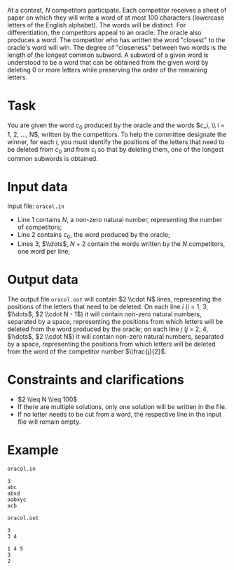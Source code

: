 
At a contest, $N$ competitors participate. Each competitor receives a sheet of paper on which they will write a word of at most $100$ characters (lowercase letters of the English alphabet). The words will be distinct. For differentiation, the competitors appeal to an oracle. The oracle also produces a word. The competitor who has written the word "closest" to the oracle's word will win. The degree of "closeness" between two words is the length of the longest common subword. A subword of a given word is understood to be a word that can be obtained from the given word by deleting 0 or more letters while preserving the order of the remaining letters.

# Task

You are given the word $c_0$ produced by the oracle and the words $c_i, \\ i = 1, 2, ..., N$, written by the competitors. To help the committee designate the winner, for each $i$, you must identify the positions of the letters that need to be deleted from $c_0$ and from $c_i$ so that by deleting them, one of the longest common subwords is obtained.

# Input data

Input file: `oracol.in`

* Line $1$ contains $N$, a non-zero natural number, representing the number of competitors;
* Line $2$ contains $c_0$, the word produced by the oracle;
* Lines $3$, $\\dots$, $N+2$ contain the words written by the $N$ competitors, one word per line;

# Output data

The output file `oracol.out` will contain $2 \\cdot N$ lines, representing the positions of the letters that need to be deleted. On each line $i$ ($i$ = $1$, $3$, $\\dots$, $2 \\cdot N - 1$) it will contain non-zero natural numbers, separated by a space, representing the positions from which letters will be deleted from the word produced by the oracle; on each line $j$ ($j$ = $2$, $4$, $\\dots$, $2 \\cdot N$) it will contain non-zero natural numbers, separated by a space, representing the positions from which letters will be deleted from the word of the competitor number $\\frac{j}{2}$.

# Constraints and clarifications

* $2 \\leq N \\leq 100$
* If there are multiple solutions, only one solution will be written in the file.
* If no letter needs to be cut from a word, the respective line in the input file will remain empty.

# Example

`oracol.in`
```
3
abc
abxd
aabxyc
acb  
```

`oracol.out`
```
3
3 4

1 4 5
3
2
```
